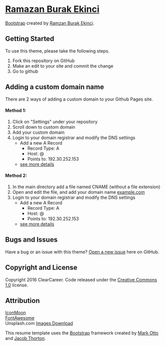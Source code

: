 # [Ramazan Burak Ekinci](http://startbootstrap.com/) 

[Bootstrap](http://getbootstrap.com/) created by 
[Ramzan Burak Ekinci](http://ramazanburakekinci.com/).

## Getting Started

To use this theme, please take the following steps.
1. Fork this repository on GitHub
2. Make an edit to your site and commit the change
3. Go to github

## Adding a custom domain name
There are 2 ways of adding a custom domain to your Github Pages site.

#### Method 1: 
1. Click on "Settings" under your repository
2. Scroll down to custom domain
3. Add your custom domain
4. Login to your domain registrar and modify the DNS settings
	- Add a new A Record
		- Record Type: 	A
		- Host: 		@
		- Points to: 	192.30.252.153
	- [see more details](http://stackoverflow.com/questions/23375422/how-to-setup-github-pages-to-redirect-dns-requests-from-subdomain-e-g-www-to/23375423#23375423)

#### Method 2:
1. In the main directory add a file named CNAME (without a file extension)
2. Open and edit the file, and add your domain name [example.com](#)
3. Login to your domain registrar and modify the DNS settings
	- Add a new A Record
		- Record Type: 	A
		- Host: 		@
		- Points to: 	192.30.252.153
	- [see more details](http://stackoverflow.com/questions/23375422/how-to-setup-github-pages-to-redirect-dns-requests-from-subdomain-e-g-www-to/23375423#23375423)


## Bugs and Issues

Have a bug or an issue with this theme? [Open a new issue](https://github.com/burakekinci7/myWebSite/issues) here on GitHub.

## Copyright and License

Copyright 2016 ClearCareer. Code released under the [Creative Commons 1.0](https://github.com/burakekinci7/myWebSite/blob/main/LICENSE) license.


## Attribution

[IconMoon](https://icomoon.io/)  
[FontAwesome](http://fontawesome.io/)  
Unsplash.com [Images Download](https://unsplash.com/@burakekinci12)

This resume template uses the [Bootstrap](http://getbootstrap.com/) framework created by [Mark Otto](https://twitter.com/mdo) and [Jacob Thorton](https://twitter.com/fat).


 



